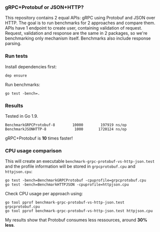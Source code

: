 ### gRPC+Protobuf or JSON+HTTP?

This repository contains 2 equal APIs: gRPC using Protobuf and JSON over HTTP. The goal is to run benchmarks for 2 approaches and compare them. APIs have 1 endpoint to create user, containing validation of request. Request, validation and response are the same in 2 packages, so we're benchmarking only mechanism itself. Benchmarks also include response parsing.

### Run tests

Install dependencies first:

```
dep ensure
```

Run benchmarks:
```
go test -bench=.
```

### Results

Tested in Go 1.9.
```
BenchmarkGRPCProtobuf-8   	   10000	    197919 ns/op
BenchmarkJSONHTTP-8       	    1000	   1720124 ns/op
```

gRPC+Protobuf is **10** times faster!

### CPU usage comparison

This will create an executable `benchmark-grpc-protobuf-vs-http-json.test` and the profile information will be stored in `grpcprotobuf.cpu` and `httpjson.cpu`:

```
go test -bench=BenchmarkGRPCProtobuf -cpuprofile=grpcprotobuf.cpu
go test -bench=BenchmarkHTTPJSON -cpuprofile=httpjson.cpu
```

Check CPU usage per approach using:

```
go tool pprof benchmark-grpc-protobuf-vs-http-json.test grpcprotobuf.cpu
go tool pprof benchmark-grpc-protobuf-vs-http-json.test httpjson.cpu
```

My results show that Protobuf consumes less ressources, around **30% less**.

